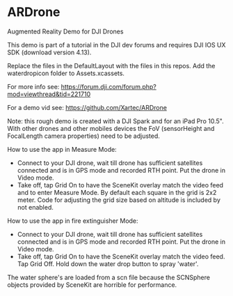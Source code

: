 # ARDrone
Augmented Reality Demo for DJI Drones


This demo is part of a tutorial in the DJI dev forums and requires DJI IOS UX SDK (download version 4.13). 

Replace the files in the DefaultLayout with the files in this repos. Add the waterdropicon folder to Assets.xcassets.

For more info see: https://forum.dji.com/forum.php?mod=viewthread&tid=221710

For a demo vid see: https://github.com/Xartec/ARDrone

Note: this rough demo is created with a DJI Spark and for an iPad Pro 10.5". With other drones and other mobiles devices the FoV (sensorHeight and FocalLength camera properties) need to be adjusted.  

How to use the app in Measure Mode:
 - Connect to your DJI drone, wait till drone has sufficient satellites connected and is in GPS mode and recorded RTH point. Put the drone in Video mode.
 - Take off, tap Grid On to have the SceneKit overlay match the video feed and to enter Measure Mode. By default each square in the grid is 2x2 meter. Code for adjusting the grid size based on altitude is included by not enabled.
 
 
How to use the app in fire extinguisher Mode:
 - Connect to your DJI drone, wait till drone has sufficient satellites connected and is in GPS mode and recorded RTH point.  Put the drone in Video mode.
 - Take off, tap Grid On to have the SceneKit overlay match the video feed. Tap Grid Off. Hold down the water drop button to spray 'water'.
 
 The water sphere's are loaded from a scn file because the SCNSphere objects provided by SceneKit are horrible for performance.
 
 
 
